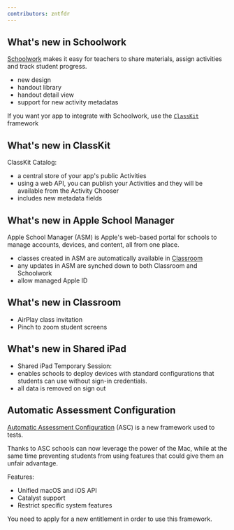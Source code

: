 ```yaml
---
contributors: zntfdr
---
```


## What's new in Schoolwork

[Schoolwork][Schoolwork] makes it easy for teachers to share materials, assign activities and track student progress.

- new design
- handout library
- handout detail view
- support for new activity metadatas

If you want yor app to integrate with Schoolwork, use the [`ClassKit`][classkit] framework

## What's new in ClassKit

ClassKit Catalog: 

- a central store of your app's public Activities
- using a web API, you can publish your Activities and they will be available from the Activity Chooser
- includes new metadata fields

## What's new in Apple School Manager

Apple School Manager (ASM) is Apple's web-based portal for schools to manage accounts, devices, and content, all from one place.

- classes created in ASM are automatically available in [Classroom][Classroom]
- any updates in ASM are synched down to both Classroom and Schoolwork
- allow managed Apple ID

## What's new in Classroom

- AirPlay class invitation
- Pinch to zoom student screens

## What's new in Shared iPad

- Shared iPad Temporary Session: 
 - enables schools to deploy devices with standard configurations that students can use without sign-in credentials.
 - all data is removed on sign out

## Automatic Assessment Configuration

[Automatic Assessment Configuration][ASC] (ASC) is a new framework used to tests. 

Thanks to ASC schools can now leverage the power of the Mac, while at the same time preventing students from using features that could give them an unfair advantage.

Features:

- Unified macOS and iOS API
- Catalyst support
- Restrict specific system features 

You need to apply for a new entitlement in order to use this framework.

[ASC]: https://developer.apple.com/documentation/automaticassessmentconfiguration
[Classroom]: https://apps.apple.com/us/app/classroom/id1085319084
[Schoolwork]: https://apps.apple.com/us/app/schoolwork/id1355112526
[classkit]: https://developer.apple.com/classkit/